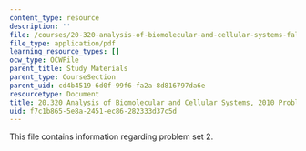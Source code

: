 ```yaml
---
content_type: resource
description: ''
file: /courses/20-320-analysis-of-biomolecular-and-cellular-systems-fall-2012/f7c1b8655e8a2451ec86282333d37c5d_MIT20_320F12_Fa2010_PS2_pr.pdf
file_type: application/pdf
learning_resource_types: []
ocw_type: OCWFile
parent_title: Study Materials
parent_type: CourseSection
parent_uid: cd4b4519-6d0f-99f6-fa2a-8d816797da6e
resourcetype: Document
title: 20.320 Analysis of Biomolecular and Cellular Systems, 2010 Problem Set 2
uid: f7c1b865-5e8a-2451-ec86-282333d37c5d
---
```

This file contains information regarding problem set 2.